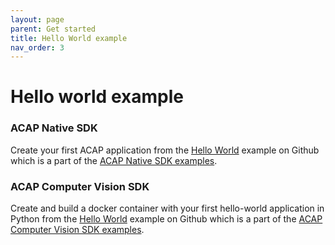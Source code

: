 ```yaml
---
layout: page
parent: Get started
title: Hello World example
nav_order: 3
---
```


# Hello world example

### ACAP Native SDK
Create your first ACAP application from the [Hello World](https://github.com/AxisCommunications/acap-native-sdk-examples/tree/master/hello-world) example on Github which is a part of the [ACAP Native SDK examples](https://github.com/AxisCommunications/acap-native-sdk-examples).

### ACAP Computer Vision SDK
Create and build a docker container with your first hello-world application in Python from the [Hello World](https://github.com/AxisCommunications/acap-computer-vision-sdk-examples/tree/master/hello-world) example on Github which is a part of the [ACAP Computer Vision SDK examples](https://github.com/AxisCommunications/acap-computer-vision-sdk-examples).
